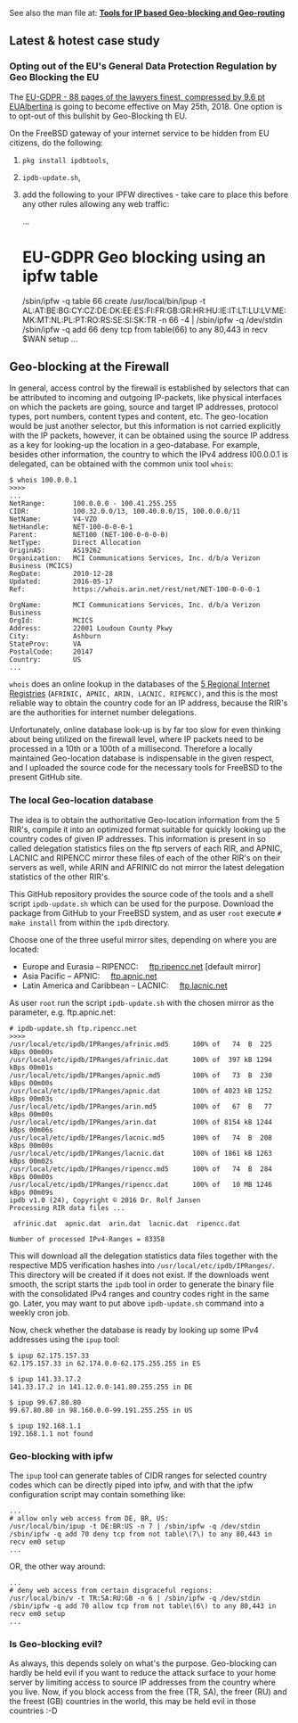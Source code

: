 See also the man file at: [**Tools for IP based Geo-blocking and Geo-routing**](https://cyclaero.github.io/ipdb/)

## Latest & hotest case study

### Opting out of the EU's General Data Protection Regulation by Geo Blocking the EU

The [EU-GDPR - 88 pages of the lawyers finest, compressed by 9.6 pt EUAlbertina](https://eur-lex.europa.eu/legal-content/EN/TXT/PDF/?uri=CELEX:32016R0679) is going to become effective on May 25th, 2018. One option is to opt-out of this bullshit by Geo-Blocking th EU.

On the FreeBSD gateway of your internet service to be hidden from EU citizens, do the following:
1. `pkg install ipdbtools`,
2. `ipdb-update.sh`,
3. add the following to your IPFW directives - take care to place this before any other rules allowing any web traffic: 

    ...
    # EU-GDPR Geo blocking using an ipfw table
    /sbin/ipfw -q table 66 create
    /usr/local/bin/ipup -t AL:AT:BE:BG:CY:CZ:DE:DK:EE:ES:FI:FR:GB:GR:HR:HU:IE:IT:LT:LU:LV:ME:MK:MT:NL:PL:PT:RO:RS:SE:SI:SK:TR -n 66 -4 | /sbin/ipfw -q /dev/stdin
    /sbin/ipfw -q add 66 deny tcp from table\(66\) to any 80,443 in recv $WAN setup
    ...


## Geo-blocking at the Firewall

In general, access control by the firewall is established by selectors that can be attributed to incoming and outgoing IP-packets, like physical interfaces on which the packets are going, source and target IP addresses, protocol types, port numbers, content types and content, etc. The geo-location would be just another selector, but this information is not carried explicitly with the IP packets, however, it can be obtained using the source IP address as a key for looking-up the location in a geo-database. For example, besides other information, the country to which the IPv4 address I00.0.0.1 is delegated, can be obtained with the common unix tool `whois`:

    $ whois 100.0.0.1
    >>>>
    ...
    NetRange:       100.0.0.0 - 100.41.255.255
    CIDR:           100.32.0.0/13, 100.40.0.0/15, 100.0.0.0/11
    NetName:        V4-VZO
    NetHandle:      NET-100-0-0-0-1
    Parent:         NET100 (NET-100-0-0-0-0)
    NetType:        Direct Allocation
    OriginAS:       AS19262
    Organization:   MCI Communications Services, Inc. d/b/a Verizon Business (MCICS)
    RegDate:        2010-12-28
    Updated:        2016-05-17
    Ref:            https://whois.arin.net/rest/net/NET-100-0-0-0-1

    OrgName:        MCI Communications Services, Inc. d/b/a Verizon Business
    OrgId:          MCICS
    Address:        22001 Loudoun County Pkwy
    City:           Ashburn
    StateProv:      VA
    PostalCode:     20147
    Country:        US
    ...

`whois` does an online lookup in the databases of the [5 Regional Internet Registries](https://en.wikipedia.org/wiki/Regional_Internet_registry) (`AFRINIC, APNIC, ARIN, LACNIC, RIPENCC)`, and this is the most reliable way to obtain the country code for an IP address, because the RIR's are the authorities for internet number delegations.

Unfortunately, online database look-up is by far too slow for even thinking about being utilized on the firewall level, where IP packets need to be processed in a 10th or a 100th of a millisecond. Therefore a locally maintained Geo-location database is indispensable in the given respect, and I uploaded the source code for the necessary tools for FreeBSD to the present GitHub site.

### The local Geo-location database

The idea is to obtain the authoritative Geo-location information from the 5 RIR's, compile it into an optimized format suitable for quickly looking up the country codes of given IP addresses. This information is present in so called delegation statistics files on the ftp servers of each RIR, and APNIC, LACNIC and RIPENCC mirror these files of each of the other RIR's on their servers as well, while ARIN and AFRINIC do not mirror the latest delegation statistics of the other RIR's.

This GitHub repository provides the source code of the tools and a shell script `ipdb-update.sh` which can be used for the purpose. Download the package from GitHub to your FreeBSD system, and as user `root` execute `# make install` from within the `ipdb` directory.

Choose one of the three useful mirror sites, depending on where you are located:

-   Europe and Eurasia – RIPENCC:     [ftp.ripencc.net](ftp://ftp.ripencc.net) [default mirror]
-   Asia Pacific – APNIC:     [ftp.apnic.net](ftp://ftp.apnic.net)
-   Latin America and Caribbean – LACNIC:     [ftp.lacnic.net](ftp://ftp.lacnic.net)

As user `root` run the script `ipdb-update.sh` with the chosen mirror as the parameter, e.g. ftp.apnic.net:

    # ipdb-update.sh ftp.ripencc.net
    >>>>
    /usr/local/etc/ipdb/IPRanges/afrinic.md5      100% of   74  B  225 kBps 00m00s
    /usr/local/etc/ipdb/IPRanges/afrinic.dat      100% of  397 kB 1294 kBps 00m01s
    /usr/local/etc/ipdb/IPRanges/apnic.md5        100% of   73  B  230 kBps 00m00s
    /usr/local/etc/ipdb/IPRanges/apnic.dat        100% of 4023 kB 1252 kBps 00m03s
    /usr/local/etc/ipdb/IPRanges/arin.md5         100% of   67  B   77 kBps 00m00s
    /usr/local/etc/ipdb/IPRanges/arin.dat         100% of 8154 kB 1244 kBps 00m06s
    /usr/local/etc/ipdb/IPRanges/lacnic.md5       100% of   74  B  208 kBps 00m00s
    /usr/local/etc/ipdb/IPRanges/lacnic.dat       100% of 1861 kB 1263 kBps 00m02s
    /usr/local/etc/ipdb/IPRanges/ripencc.md5      100% of   74  B  284 kBps 00m00s
    /usr/local/etc/ipdb/IPRanges/ripencc.dat      100% of   10 MB 1246 kBps 00m09s
    ipdb v1.0 (24), Copyright © 2016 Dr. Rolf Jansen
    Processing RIR data files ...

     afrinic.dat  apnic.dat  arin.dat  lacnic.dat  ripencc.dat 

    Number of processed IPv4-Ranges = 83358

This will download all the delegation statistics data files together with the respective MD5 verification hashes into `/usr/local/etc/ipdb/IPRanges/`. This directory will be created if it does not exist. If the downloads went smooth, the script starts the `ipdb` tool in order to generate the binary file with the consolidated IPv4 ranges and country codes right in the same go. Later, you may want to put above `ipdb-update.sh` command into a weekly cron job.

Now, check whether the database is ready by looking up some IPv4 addresses using the `ipup` tool:

    $ ipup 62.175.157.33
    62.175.157.33 in 62.174.0.0-62.175.255.255 in ES

    $ ipup 141.33.17.2
    141.33.17.2 in 141.12.0.0-141.80.255.255 in DE

    $ ipup 99.67.80.80
    99.67.80.80 in 98.160.0.0-99.191.255.255 in US

    $ ipup 192.168.1.1
    192.168.1.1 not found

### Geo-blocking with ipfw

The `ipup` tool can generate tables of CIDR ranges for selected country codes which can be directly piped into ipfw, and with that the ipfw configuration script may contain something like:

    ...
    # allow only web access from DE, BR, US:
    /usr/local/bin/ipup -t DE:BR:US -n 7 | /sbin/ipfw -q /dev/stdin
    /sbin/ipfw -q add 70 deny tcp from not table\(7\) to any 80,443 in recv em0 setup
    ...

OR, the other way around:

    ...
    # deny web access from certain disgraceful regions:
    /usr/local/bin/v -t TR:SA:RU:GB -n 6 | /sbin/ipfw -q /dev/stdin
    /sbin/ipfw -q add 70 allow tcp from not table\(6\) to any 80,443 in recv em0 setup
    ...

### Is Geo-blocking evil?

As always, this depends solely on what's the purpose. Geo-blocking can hardly be held evil if you want to reduce the attack surface to your home server by limiting access to source IP addresses from the country where you live. Now, if you block access from the free (TR, SA), the freer (RU) and the freest (GB) countries in the world, this may be held evil in those countries :-D
